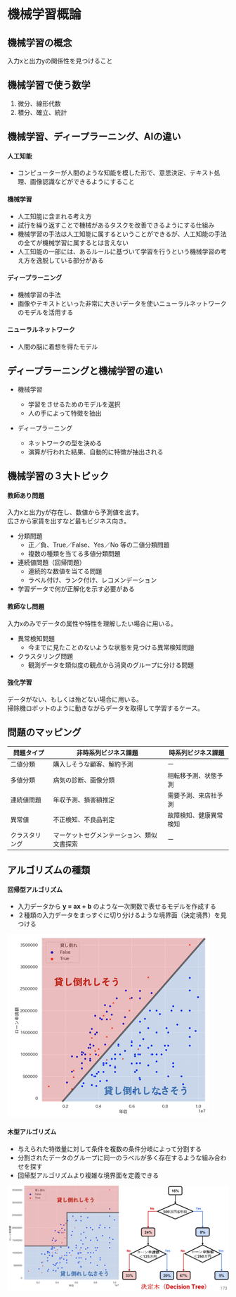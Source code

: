 # 機械学習概論

## 機械学習の概念
入力xと出力yの関係性を見つけること

## 機械学習で使う数学
1. 微分、線形代数
2. 積分、確立、統計

## 機械学習、ディープラーニング、AIの違い
#### 人工知能
* コンピューターが人間のような知能を模した形で、意思決定、テキスト処理、画像認識などができるようにすること

#### 機械学習
* 人工知能に含まれる考え方
* 試行を繰り返すことで機械があるタスクを改善できるようにする仕組み
* 機械学習の手法は人工知能に属するということができるが、人工知能の手法の全てが機械学習に属するとは言えない
* 人工知能の一部には、あるルールに基づいて学習を行うという機械学習の考え方を逸脱している部分がある

#### ディープラーニング
* 機械学習の手法
* 画像やテキストといった非常に大きいデータを使いニューラルネットワークのモデルを活用する

#### ニューラルネットワーク
* 人間の脳に着想を得たモデル

## ディープラーニングと機械学習の違い
* 機械学習
  * 学習をさせるためのモデルを選択
  * 人の手によって特徴を抽出

* ディープラーニング
  * ネットワークの型を決める
  * 演算が行われた結果、自動的に特徴が抽出される

## 機械学習の３大トピック
#### 教師あり問題
入力xと出力yが存在し、数値から予測値を出す。  
広さから家賃を出すなど最もビジネス向き。

* 分類問題
    * 正／負、True／False、Yes／No 等の二値分類問題
    * 複数の種類を当てる多値分類問題
* 連続値問題（回帰問題）
    * 連続的な数値を当てる問題
    * ラベル付け、ランク付け、レコメンデーション
* 学習データで何が正解化を示す必要がある

#### 教師なし問題
入力xのみでデータの属性や特性を理解したい場合に用いる。

* 異常検知問題
    * 今までに見たことのないような状態を見つける異常検知問題
* クラスタリング問題
    * 観測データを類似度の観点から消臭のグループに分ける問題

#### 強化学習
データがない、もしくは殆どない場合に用いる。  
掃除機ロボットのように動きながらデータを取得して学習するケース。

## 問題のマッピング
|問題タイプ|非時系列ビジネス課題|時系列ビジネス課題|
|--|--|--|
|二値分類|購入しそうな顧客、解約予測|ー|
|多値分類|病気の診断、画像分類|相転移予測、状態予測|
|連続値問題|年収予測、損害額推定|需要予測、来店社予測|
|異常値|不正検知、不良品判定|故障検知、健康異常検知|
|クラスタリング|マーケットセグメンテーション、類似文書探索|ー|

## アルゴリズムの種類
#### 回帰型アルゴリズム
* 入力データから __y = ax + b__ のような一次関数で表せるモデルを作成する
* ２種類の入力データをまっすぐに切り分けるような境界面（決定境界）を見つける

![回帰型](image/logistic.png)

#### 木型アルゴリズム
* 与えられた特徴量に対して条件を複数の条件分岐によって分割する
* 分割されたデータのグループに同一のラベルが多く存在するような組み合わせを探す
* 回帰型アルゴリズムより複雑な境界面を定義できる

![木型](image/tree.png)

